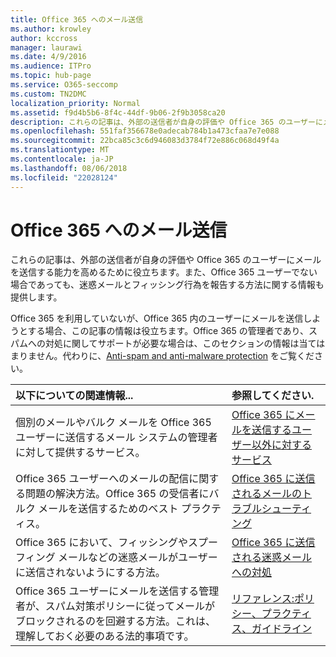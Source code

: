 ```yaml
---
title: Office 365 へのメール送信
ms.author: krowley
author: kccross
manager: laurawi
ms.date: 4/9/2016
ms.audience: ITPro
ms.topic: hub-page
ms.service: O365-seccomp
ms.custom: TN2DMC
localization_priority: Normal
ms.assetid: f9d4b5b6-8f4c-44df-9b06-2f9b3058ca20
description: これらの記事は、外部の送信者が自身の評価や Office 365 のユーザーにメールを送信する能力を高めるために役立ちます。また、Office 365 ユーザーでない場合であっても、迷惑メールとフィッシング行為を報告する方法に関する情報も提供します。
ms.openlocfilehash: 551faf356678e0adecab784b1a473cfaa7e7e088
ms.sourcegitcommit: 22bca85c3c6d946083d3784f72e886c068d49f4a
ms.translationtype: MT
ms.contentlocale: ja-JP
ms.lasthandoff: 08/06/2018
ms.locfileid: "22028124"
---
```

# <a name="sending-mail-to-office-365"></a>Office 365 へのメール送信

これらの記事は、外部の送信者が自身の評価や Office 365 のユーザーにメールを送信する能力を高めるために役立ちます。また、Office 365 ユーザーでない場合であっても、迷惑メールとフィッシング行為を報告する方法に関する情報も提供します。
  
Office 365 を利用していないが、Office 365 内のユーザーにメールを送信しようとする場合、この記事の情報は役立ちます。Office 365 の管理者であり、スパムへの対処に関してサポートが必要な場合は、このセクションの情報は当てはまりません。代わりに、[Anti-spam and anti-malware protection](http://technet.microsoft.com/library/93c6c227-7442-4293-b64d-ec8f15c928db.aspx) をご覧ください。
  
|**以下についての関連情報...**|**参照してください.**|
|:-----|:-----|
|個別のメールやバルク メールを Office 365 ユーザーに送信するメール システムの管理者に対して提供するサービス。  <br/> |[Office 365 にメールを送信するユーザー以外に対するサービス](services-for-non-customers.md) <br/> |
|Office 365 ユーザーへのメールの配信に関する問題の解決方法。Office 365 の受信者にバルク メールを送信するためのベスト プラクティス。  <br/> |[Office 365 に送信されるメールのトラブルシューティング](troubleshooting-mail-sent-to-office-365.md) <br/> |
|Office 365 において、フィッシングやスプーフィング メールなどの迷惑メールがユーザーに送信されないようにする方法。  <br/> |[Office 365 に送信される迷惑メールへの対処](fighting-junk-email.md) <br/> |
|Office 365 ユーザーにメールを送信する管理者が、スパム対策ポリシーに従ってメールがブロックされるのを回避する方法。これは、理解しておく必要のある法的事項です。  <br/> |[リファレンス:ポリシー、プラクティス、ガイドライン](reference-policies-practices-and-guidelines.md) <br/> |
   

